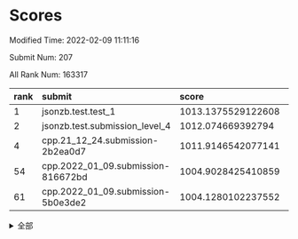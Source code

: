 # Scores

Modified Time: 2022-02-09 11:11:16

Submit Num: 207

All Rank Num: 163317

| rank |               submit               |       score        |       sigma        | pk_num |
| :--- | :--------------------------------- | :----------------- | :----------------- | :----- |
| 1    | jsonzb.test.test_1                 | 1013.1375529122608 | 0.8077812462676679 | 3157   |
| 2    | jsonzb.test.submission_level_4     | 1012.074669392794  | 0.8066929882045547 | 3149   |
| 4    | cpp.21_12_24.submission-2b2ea0d7   | 1011.9146542077141 | 0.7851268628014041 | 3156   |
| 54   | cpp.2022_01_09.submission-816672bd | 1004.9028425410859 | 0.7421006127273603 | 3158   |
| 61   | cpp.2022_01_09.submission-5b0e3de2 | 1004.1280102237552 | 0.7330848302852211 | 3155   |


<details>
<summary>全部</summary>

| rank |                 submit                 |       score        |       sigma        | pk_num |
| :--- | :------------------------------------- | :----------------- | :----------------- | :----- |
| 1    | jsonzb.test.test_1                     | 1013.1375529122608 | 0.8077812462676679 | 3157   |
| 2    | jsonzb.test.submission_level_4         | 1012.074669392794  | 0.8066929882045547 | 3149   |
| 3    | gobigger.level_3.submission_level_3_19 | 1011.9239535067981 | 0.7927383280018886 | 3156   |
| 4    | cpp.21_12_24.submission-2b2ea0d7       | 1011.9146542077141 | 0.7851268628014041 | 3156   |
| 5    | gobigger.level_3.submission_level_3_43 | 1011.3013071417138 | 0.7887479696531348 | 3150   |
| 6    | gobigger.level_3.submission_level_3_24 | 1011.2455054516716 | 0.7961822382992396 | 3156   |
| 7    | gobigger.level_3.submission_level_3_34 | 1011.1054974548224 | 0.761761186439459  | 3153   |
| 8    | gobigger.level_3.submission_level_3_27 | 1011.0882780266477 | 0.7659849302495096 | 3155   |
| 9    | gobigger.level_3.submission_level_3_29 | 1011.0400331214785 | 0.7645532532140308 | 3160   |
| 10   | gobigger.level_3.submission_level_3_30 | 1010.9481273548334 | 0.7671247978661986 | 3161   |
| 11   | gobigger.level_3.submission_level_3_22 | 1010.9469188463275 | 0.7567897818292434 | 3156   |
| 12   | gobigger.level_3.submission_level_3_10 | 1010.7795109140598 | 0.7893332835256318 | 3160   |
| 13   | gobigger.level_3.submission_level_3_5  | 1010.7688874393742 | 0.7472420453302379 | 3158   |
| 14   | gobigger.level_3.submission_level_3_6  | 1010.7559718441308 | 0.7663026456025187 | 3161   |
| 15   | gobigger.level_3.submission_level_3_13 | 1010.6349538465385 | 0.7676630192537719 | 3155   |
| 16   | gobigger.level_3.submission_level_3_48 | 1010.5908479031458 | 0.7783917013008579 | 3156   |
| 17   | gobigger.level_3.submission_level_3_33 | 1010.5883443017478 | 0.769405769236659  | 3152   |
| 18   | gobigger.level_3.submission_level_3_16 | 1010.5503002112641 | 0.7665579117527032 | 3153   |
| 19   | gobigger.level_3.submission_level_3_36 | 1010.5374541271905 | 0.7930291613295385 | 3152   |
| 20   | gobigger.level_3.submission_level_3_18 | 1010.5373946522445 | 0.7704531799963055 | 3159   |
| 21   | gobigger.level_3.submission_level_3_28 | 1010.5360054899352 | 0.7587713962145674 | 3157   |
| 22   | gobigger.level_3.submission_level_3_38 | 1010.4958189256713 | 0.7658167751557575 | 3153   |
| 23   | gobigger.level_3.submission_level_3_21 | 1010.360093953705  | 0.7617493060536842 | 3158   |
| 24   | gobigger.level_3.submission_level_3_11 | 1010.3350453851249 | 0.7712584858028503 | 3157   |
| 25   | gobigger.level_3.submission_level_3_44 | 1010.3167340308793 | 0.7267023582903137 | 3151   |
| 26   | gobigger.level_3.submission_level_3_41 | 1010.2751814502022 | 0.7596316639526385 | 3158   |
| 27   | gobigger.level_3.submission_level_3_39 | 1010.2501393240312 | 0.7465736827794675 | 3156   |
| 28   | gobigger.level_3.submission_level_3_42 | 1010.2261377922533 | 0.7471079925627135 | 3156   |
| 29   | gobigger.level_3.submission_level_3_40 | 1010.1228097948244 | 0.7518264485778045 | 3158   |
| 30   | gobigger.level_3.submission_level_3_1  | 1010.0572908691521 | 0.7680744779034477 | 3159   |
| 31   | gobigger.level_3.submission_level_3_0  | 1010.0391236840384 | 0.7349544415213345 | 3151   |
| 32   | gobigger.level_3.submission_level_3_47 | 1009.9781429327379 | 0.7499783529549034 | 3160   |
| 33   | gobigger.level_3.submission_level_3_25 | 1009.909117109631  | 0.7429750020673411 | 3157   |
| 34   | gobigger.level_3.submission_level_3_46 | 1009.8708797604437 | 0.7490039533866001 | 3151   |
| 35   | gobigger.level_3.submission_level_3_15 | 1009.8412632940971 | 0.7636158304781985 | 3159   |
| 36   | gobigger.level_3.submission_level_3_8  | 1009.7819848723652 | 0.7461407207823447 | 3147   |
| 37   | gobigger.level_3.submission_level_3_35 | 1009.7510205988312 | 0.7735648354257696 | 3151   |
| 38   | gobigger.level_3.submission_level_3_9  | 1009.7156463393105 | 0.7567631992491943 | 3157   |
| 39   | gobigger.level_3.submission_level_3_23 | 1009.6682535570606 | 0.7690827211730069 | 3156   |
| 40   | gobigger.level_3.submission_level_3_7  | 1009.6217767212663 | 0.7352130168942527 | 3155   |
| 41   | gobigger.level_3.submission_level_3_2  | 1009.5233278497727 | 0.7562762706883819 | 3157   |
| 42   | gobigger.level_3.submission_level_3_14 | 1009.4388713796753 | 0.747306445165541  | 3158   |
| 43   | gobigger.level_3.submission_level_3_31 | 1009.3760475310261 | 0.7421903978954918 | 3155   |
| 44   | gobigger.level_3.submission_level_3_32 | 1009.3564788543341 | 0.7566206017618174 | 3152   |
| 45   | gobigger.level_3.submission_level_3_4  | 1009.3111196899199 | 0.7467112460488152 | 3154   |
| 46   | gobigger.level_3.submission_level_3_20 | 1009.1380662592371 | 0.7522197722160928 | 3155   |
| 47   | gobigger.level_3.submission_level_3_3  | 1009.095789987442  | 0.7688409487427861 | 3157   |
| 48   | gobigger.level_3.submission_level_3_49 | 1009.0857213721556 | 0.7416046204516676 | 3160   |
| 49   | gobigger.level_3.submission_level_3_37 | 1009.0583745736157 | 0.7421674319023128 | 3154   |
| 50   | gobigger.level_3.submission_level_3_17 | 1009.0182203763216 | 0.7416141986717177 | 3155   |
| 51   | gobigger.level_3.submission_level_3_26 | 1008.8568396021194 | 0.7503580516317004 | 3154   |
| 52   | gobigger.level_3.submission_level_3_45 | 1008.6975329234878 | 0.740512340015771  | 3159   |
| 53   | gobigger.level_3.submission_level_3_12 | 1008.2194355620406 | 0.7345993408363546 | 3159   |
| 54   | cpp.2022_01_09.submission-816672bd     | 1004.9028425410859 | 0.7421006127273603 | 3158   |
| 55   | gobigger.level_1.submission_level_1_13 | 1004.5613205673386 | 0.7161535340512056 | 3157   |
| 56   | gobigger.level_1.submission_level_1_18 | 1004.5610975872853 | 0.7232158698876212 | 3154   |
| 57   | gobigger.level_1.submission_level_1_20 | 1004.358096748698  | 0.7170447849620709 | 3158   |
| 58   | gobigger.level_1.submission_level_1_21 | 1004.2709329039004 | 0.7258798231322658 | 3158   |
| 59   | gobigger.level_1.submission_level_1_19 | 1004.212667681393  | 0.7171073200782876 | 3154   |
| 60   | gobigger.level_1.submission_level_1_42 | 1004.1422552720165 | 0.7120429927515614 | 3160   |
| 61   | cpp.2022_01_09.submission-5b0e3de2     | 1004.1280102237552 | 0.7330848302852211 | 3155   |
| 62   | gobigger.level_1.submission_level_1_39 | 1004.1266716560323 | 0.7258652274506694 | 3153   |
| 63   | gobigger.level_1.submission_level_1_7  | 1004.0663469973061 | 0.713421551592224  | 3154   |
| 64   | gobigger.level_1.submission_level_1_40 | 1003.8121022262764 | 0.7113235343002522 | 3160   |
| 65   | gobigger.level_1.submission_level_1_10 | 1003.811485881086  | 0.7167727093978382 | 3163   |
| 66   | gobigger.level_1.submission_level_1_38 | 1003.8081906127628 | 0.7222862132895331 | 3154   |
| 67   | gobigger.level_1.submission_level_1_43 | 1003.8058776673764 | 0.7206053755244312 | 3153   |
| 68   | gobigger.level_1.submission_level_1_30 | 1003.7551075161612 | 0.7296526031151375 | 3159   |
| 69   | gobigger.level_1.submission_level_1_4  | 1003.7054437687733 | 0.7383299820057103 | 3158   |
| 70   | gobigger.level_1.submission_level_1_27 | 1003.6856117240861 | 0.7145222979188885 | 3160   |
| 71   | gobigger.level_1.submission_level_1_31 | 1003.6769632242502 | 0.7238243181700514 | 3156   |
| 72   | gobigger.level_1.submission_level_1_35 | 1003.6730337999362 | 0.7086559780606585 | 3157   |
| 73   | gobigger.level_1.submission_level_1_8  | 1003.6697344165373 | 0.7180902083474187 | 3152   |
| 74   | gobigger.level_1.submission_level_1_34 | 1003.6570131870344 | 0.7108707771702165 | 3158   |
| 75   | gobigger.level_1.submission_level_1_45 | 1003.5478218252038 | 0.7253636512643883 | 3157   |
| 76   | gobigger.level_1.submission_level_1_16 | 1003.5160938530346 | 0.7285974753553763 | 3157   |
| 77   | gobigger.level_1.submission_level_1_41 | 1003.5143689218198 | 0.7150479733503271 | 3162   |
| 78   | gobigger.level_1.submission_level_1_26 | 1003.4774625836599 | 0.7083436874585859 | 3157   |
| 79   | gobigger.level_1.submission_level_1_33 | 1003.4655584800503 | 0.7160804124587645 | 3153   |
| 80   | gobigger.level_1.submission_level_1_2  | 1003.4570068982796 | 0.7092210889305045 | 3159   |
| 81   | gobigger.level_1.submission_level_1_6  | 1003.4226704331561 | 0.7168621651511249 | 3155   |
| 82   | gobigger.level_1.submission_level_1_46 | 1003.4050288394765 | 0.7135992728489202 | 3151   |
| 83   | gobigger.level_1.submission_level_1_14 | 1003.3659945133433 | 0.7048061621088575 | 3157   |
| 84   | gobigger.level_1.submission_level_1_1  | 1003.3457156748777 | 0.702415301349441  | 3155   |
| 85   | gobigger.level_1.submission_level_1_17 | 1003.3074133792186 | 0.7185337266206309 | 3151   |
| 86   | gobigger.level_1.submission_level_1_0  | 1003.2510225168468 | 0.7322899062898726 | 3153   |
| 87   | gobigger.level_1.submission_level_1_29 | 1003.2327598085149 | 0.7134022510052697 | 3156   |
| 88   | gobigger.level_1.submission_level_1_37 | 1003.1821447623579 | 0.7208820112385605 | 3156   |
| 89   | gobigger.level_1.submission_level_1_11 | 1003.1670433815138 | 0.7154965904115236 | 3160   |
| 90   | gobigger.level_1.submission_level_1_3  | 1003.1254531452053 | 0.7097920658938939 | 3159   |
| 91   | gobigger.level_1.submission_level_1_49 | 1003.0089098742704 | 0.7275444157693368 | 3158   |
| 92   | gobigger.level_1.submission_level_1_23 | 1002.9073315362585 | 0.7265454383766433 | 3152   |
| 93   | gobigger.level_1.submission_level_1_22 | 1002.7570346762766 | 0.7101339043825448 | 3154   |
| 94   | gobigger.level_1.submission_level_1_5  | 1002.7554934489015 | 0.7110636322762042 | 3155   |
| 95   | gobigger.level_1.submission_level_1_12 | 1002.7551263089593 | 0.7020997560305433 | 3154   |
| 96   | gobigger.level_1.submission_level_1_24 | 1002.7090840647088 | 0.7292850496761818 | 3158   |
| 97   | gobigger.level_1.submission_level_1_9  | 1002.6880199805252 | 0.7211032401435752 | 3156   |
| 98   | gobigger.level_1.submission_level_1_36 | 1002.590866039615  | 0.7204027854840948 | 3151   |
| 99   | gobigger.level_1.submission_level_1_15 | 1002.4671033683793 | 0.7193290989587157 | 3156   |
| 100  | gobigger.level_1.submission_level_1_28 | 1002.4322377790963 | 0.7175958468283465 | 3160   |
| 101  | gobigger.level_1.submission_level_1_48 | 1002.3585847675448 | 0.712793612029633  | 3159   |
| 102  | gobigger.level_1.submission_level_1_25 | 1002.2931946856761 | 0.702586158411117  | 3152   |
| 103  | gobigger.level_1.submission_level_1_32 | 1001.802095892982  | 0.7193072562895519 | 3154   |
| 104  | gobigger.level_1.submission_level_1_47 | 1001.7923559178626 | 0.7113851532800378 | 3156   |
| 105  | gobigger.level_1.submission_level_1_44 | 1001.7746889070004 | 0.7035794308281667 | 3158   |
| 106  | gobigger.random.submission_random_48   | 997.6223631450539  | 0.7164057727657227 | 3158   |
| 107  | gobigger.random.submission_random_34   | 997.4058979374319  | 0.7246960509132339 | 3157   |
| 108  | gobigger.random.submission_random_12   | 997.378210627702   | 0.703772886293713  | 3154   |
| 109  | gobigger.random.submission_random_8    | 997.0557913276409  | 0.7182657284200921 | 3159   |
| 110  | gobigger.random.submission_random_30   | 997.0327036630563  | 0.6931341765535536 | 3157   |
| 111  | gobigger.random.submission_random_38   | 996.9296256131537  | 0.7027560518141694 | 3156   |
| 112  | gobigger.random.submission_random_42   | 996.8953911313945  | 0.7127619479500721 | 3154   |
| 113  | gobigger.random.submission_random_31   | 996.6584285578115  | 0.7030255510771867 | 3154   |
| 114  | gobigger.random.submission_random_49   | 996.6212623040916  | 0.7079463414767759 | 3155   |
| 115  | gobigger.random.submission_random_27   | 996.5984662027483  | 0.7048904382907274 | 3158   |
| 116  | gobigger.random.submission_random_24   | 996.5353102202639  | 0.7170919242682325 | 3154   |
| 117  | gobigger.random.submission_random_39   | 996.3925124675512  | 0.7107210521816839 | 3158   |
| 118  | gobigger.random.submission_random_6    | 996.3322145856837  | 0.7131446659170642 | 3160   |
| 119  | gobigger.random.submission_random_37   | 996.2634430232147  | 0.7158363303711934 | 3154   |
| 120  | gobigger.random.submission_random_33   | 996.2222278498467  | 0.7128743207813252 | 3160   |
| 121  | gobigger.random.submission_random_21   | 996.1486271525653  | 0.7080324747025335 | 3151   |
| 122  | gobigger.random.submission_random_0    | 996.1215472509894  | 0.7086288092017425 | 3154   |
| 123  | gobigger.random.submission_random_19   | 996.0948441245918  | 0.7122939938145344 | 3157   |
| 124  | gobigger.random.submission_random_16   | 996.0903833287598  | 0.7155886518551512 | 3152   |
| 125  | gobigger.random.submission_random_26   | 996.0092905996371  | 0.7045555737076404 | 3161   |
| 126  | gobigger.random.submission_random_47   | 995.9653893439558  | 0.7157197805122129 | 3160   |
| 127  | gobigger.random.submission_random_9    | 995.9500752735202  | 0.7011334497154046 | 3154   |
| 128  | gobigger.random.submission_random_14   | 995.9346092755216  | 0.6966676885896759 | 3152   |
| 129  | gobigger.random.submission_random_25   | 995.9287279892677  | 0.7017299522378467 | 3158   |
| 130  | gobigger.random.submission_random_41   | 995.8840720665555  | 0.7160824475437919 | 3159   |
| 131  | gobigger.random.submission_random_35   | 995.7459451990201  | 0.715848427619606  | 3153   |
| 132  | gobigger.random.submission_random_29   | 995.6841345261482  | 0.7142842905217288 | 3157   |
| 133  | gobigger.random.submission_random_36   | 995.6629136986008  | 0.7142976850511304 | 3156   |
| 134  | gobigger.random.submission_random_44   | 995.5554448584525  | 0.7130829466276364 | 3153   |
| 135  | gobigger.random.submission_random_11   | 995.5141824221092  | 0.717532014819377  | 3157   |
| 136  | gobigger.random.submission_random_7    | 995.4652999409392  | 0.7227344089292717 | 3152   |
| 137  | gobigger.random.submission_random_46   | 995.4098940063985  | 0.7186375767311957 | 3154   |
| 138  | gobigger.random.submission_random_43   | 995.3902613228374  | 0.7240900218239281 | 3156   |
| 139  | gobigger.random.submission_random_3    | 995.3178543129715  | 0.7045638317713957 | 3154   |
| 140  | gobigger.random.submission_random_1    | 995.3145282775678  | 0.705416877345328  | 3157   |
| 141  | gobigger.random.submission_random_40   | 995.2193335982968  | 0.7221690481258127 | 3155   |
| 142  | gobigger.random.submission_random_10   | 995.1722498817314  | 0.7278718632859295 | 3155   |
| 143  | gobigger.random.submission_random_17   | 995.1142238071473  | 0.7113792612894819 | 3160   |
| 144  | gobigger.random.submission_random_15   | 995.1018351730783  | 0.7181333378797429 | 3153   |
| 145  | gobigger.random.submission_random_22   | 994.9414145271982  | 0.7268841873402913 | 3157   |
| 146  | gobigger.random.submission_random_2    | 994.9109719003653  | 0.7095242364245535 | 3153   |
| 147  | gobigger.random.submission_random_5    | 994.8868274542735  | 0.7084081241262574 | 3151   |
| 148  | gobigger.random.submission_random_18   | 994.8695523396736  | 0.7071014284512791 | 3161   |
| 149  | gobigger.random.submission_random_28   | 994.7903324024015  | 0.7066299698067963 | 3153   |
| 150  | gobigger.random.submission_random_23   | 994.7702918324393  | 0.7244785041103944 | 3157   |
| 151  | gobigger.random.submission_random_32   | 994.6682362624742  | 0.7152087974402909 | 3154   |
| 152  | gobigger.random.submission_random_13   | 994.6639852207371  | 0.7247532462258022 | 3152   |
| 153  | gobigger.random.submission_random_45   | 994.6207736365703  | 0.7281610304097228 | 3158   |
| 154  | gobigger.random.submission_random_4    | 994.5612416511227  | 0.7224495084793711 | 3155   |
| 155  | gobigger.random.submission_random_20   | 994.3285399511702  | 0.7169404547352282 | 3156   |
| 156  | gobigger.level_2.submission_level_2_36 | 993.8163473817922  | 0.7461741508561988 | 3159   |
| 157  | gobigger.level_2.submission_level_2_24 | 993.424695247307   | 0.7265170428540474 | 3152   |
| 158  | gobigger.level_2.submission_level_2_20 | 993.3479259098526  | 0.7324151229329757 | 3154   |
| 159  | gobigger.level_2.submission_level_2_4  | 993.1432728213848  | 0.7370304839009737 | 3150   |
| 160  | gobigger.level_2.submission_level_2_1  | 993.0735083281588  | 0.7379795187178863 | 3159   |
| 161  | gobigger.level_2.submission_level_2_40 | 993.0094174868443  | 0.7447823116359241 | 3157   |
| 162  | gobigger.level_2.submission_level_2_34 | 992.9325396136152  | 0.7615099091006235 | 3157   |
| 163  | gobigger.level_2.submission_level_2_32 | 992.9266713401636  | 0.7479560502671042 | 3157   |
| 164  | gobigger.level_2.submission_level_2_38 | 992.8246765522631  | 0.7380669196203771 | 3154   |
| 165  | gobigger.level_2.submission_level_2_11 | 992.7687369793741  | 0.7344674662330863 | 3159   |
| 166  | gobigger.level_2.submission_level_2_49 | 992.7486849791936  | 0.7355888628389494 | 3149   |
| 167  | gobigger.level_2.submission_level_2_14 | 992.7096412967298  | 0.7400082951308429 | 3155   |
| 168  | gobigger.level_2.submission_level_2_39 | 992.6461875666802  | 0.7440891920809223 | 3158   |
| 169  | gobigger.level_2.submission_level_2_8  | 992.5188849835607  | 0.7554939447415595 | 3158   |
| 170  | gobigger.level_2.submission_level_2_45 | 992.515705246379   | 0.7534463910403786 | 3151   |
| 171  | gobigger.level_2.submission_level_2_37 | 992.5071675631382  | 0.7548984248067019 | 3158   |
| 172  | gobigger.level_2.submission_level_2_27 | 992.4510037003586  | 0.7377768926857383 | 3158   |
| 173  | gobigger.level_2.submission_level_2_19 | 992.4410123572238  | 0.7413021044561062 | 3158   |
| 174  | gobigger.level_2.submission_level_2_33 | 992.4363449356193  | 0.7391451504596727 | 3157   |
| 175  | gobigger.level_2.submission_level_2_0  | 992.4049492369229  | 0.7393493099727917 | 3156   |
| 176  | gobigger.level_2.submission_level_2_16 | 992.3889723447404  | 0.7499688883819289 | 3158   |
| 177  | gobigger.level_2.submission_level_2_25 | 992.337999282105   | 0.7320313579835723 | 3154   |
| 178  | gobigger.level_2.submission_level_2_30 | 992.2742132589684  | 0.7320428698299748 | 3151   |
| 179  | gobigger.level_2.submission_level_2_42 | 992.2004650347014  | 0.762775771286827  | 3158   |
| 180  | gobigger.level_2.submission_level_2_12 | 992.1802504755029  | 0.7417308914233045 | 3161   |
| 181  | gobigger.level_2.submission_level_2_31 | 992.1685435064715  | 0.7554443774444155 | 3157   |
| 182  | gobigger.level_2.submission_level_2_48 | 992.1222053349477  | 0.7356051802424707 | 3159   |
| 183  | gobigger.level_2.submission_level_2_46 | 992.117718628601   | 0.7414706533302593 | 3153   |
| 184  | gobigger.level_2.submission_level_2_17 | 992.1078014398678  | 0.7383126497996173 | 3157   |
| 185  | gobigger.level_2.submission_level_2_5  | 992.0513764795014  | 0.738441535428988  | 3154   |
| 186  | gobigger.level_2.submission_level_2_9  | 991.9811064474669  | 0.7286879218515476 | 3156   |
| 187  | gobigger.level_2.submission_level_2_23 | 991.9397851407567  | 0.7357224286925599 | 3156   |
| 188  | gobigger.level_2.submission_level_2_26 | 991.9071883105539  | 0.736730221862541  | 3156   |
| 189  | gobigger.level_2.submission_level_2_22 | 991.788711419145   | 0.7318301410248045 | 3151   |
| 190  | gobigger.level_2.submission_level_2_47 | 991.771983502835   | 0.7537886269811553 | 3154   |
| 191  | gobigger.level_2.submission_level_2_7  | 991.5545345818058  | 0.7401235707142296 | 3155   |
| 192  | gobigger.level_2.submission_level_2_41 | 991.4504666475432  | 0.7470614050384986 | 3158   |
| 193  | gobigger.level_2.submission_level_2_10 | 991.3916317611453  | 0.745416846841111  | 3162   |
| 194  | gobigger.level_2.submission_level_2_43 | 991.1931503796445  | 0.7349255733227859 | 3157   |
| 195  | gobigger.level_2.submission_level_2_21 | 991.0999352839547  | 0.7415350391471577 | 3158   |
| 196  | gobigger.level_2.submission_level_2_29 | 990.8729314435559  | 0.7524527792335214 | 3156   |
| 197  | gobigger.level_2.submission_level_2_13 | 990.7550136032768  | 0.7477045596425467 | 3156   |
| 198  | gobigger.level_2.submission_level_2_18 | 990.7246474810736  | 0.7546788586348497 | 3154   |
| 199  | gobigger.level_2.submission_level_2_15 | 990.698925316264   | 0.773944287783055  | 3153   |
| 200  | gobigger.level_2.submission_level_2_6  | 990.6708692358814  | 0.74617592566815   | 3157   |
| 201  | gobigger.level_2.submission_level_2_3  | 990.6160867292059  | 0.7770641805382805 | 3155   |
| 202  | gobigger.level_2.submission_level_2_44 | 990.5431752229489  | 0.7751852077049032 | 3158   |
| 203  | gobigger.level_2.submission_level_2_2  | 990.487588261005   | 0.7682093123475043 | 3156   |
| 204  | gobigger.level_2.submission_level_2_28 | 990.4454969839056  | 0.7616614534238414 | 3155   |
| 205  | gobigger.level_2.submission_level_2_35 | 989.2191444730249  | 0.7962733373107571 | 3156   |
| 206  | gobigger.none.submission_none_0        | 978.4911290923205  | 1.3108612774284911 | 3161   |
| 207  | gobigger.none.submission_none_1        | 978.3875934890197  | 1.3553198017667019 | 3155   |

</details>
